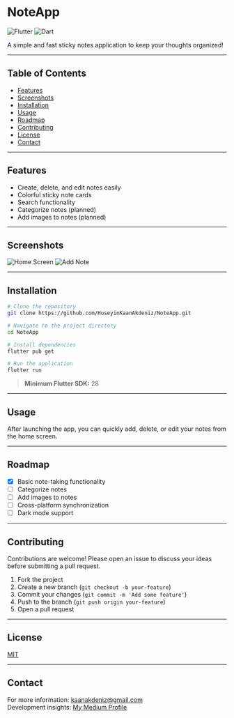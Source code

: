 # NoteApp

![Flutter](https://img.shields.io/badge/Flutter-02569B?logo=flutter&logoColor=white)
![Dart](https://img.shields.io/badge/Dart-0175C2?logo=dart&logoColor=white)

A simple and fast sticky notes application to keep your thoughts organized!

---

## Table of Contents

- [Features](#features)
- [Screenshots](#screenshots)
- [Installation](#installation)
- [Usage](#usage)
- [Roadmap](#roadmap)
- [Contributing](#contributing)
- [License](#license)
- [Contact](#contact)

---

## Features

- Create, delete, and edit notes easily
- Colorful sticky note cards
- Search functionality
- Categorize notes (planned)
- Add images to notes (planned)

---

## Screenshots

![Home Screen](screenshots/main_screen.png)
![Add Note](screenshots/add_note.png)

---

## Installation

```bash
# Clone the repository
git clone https://github.com/HuseyinKaanAkdeniz/NoteApp.git

# Navigate to the project directory
cd NoteApp

# Install dependencies
flutter pub get

# Run the application
flutter run
```

> **Minimum Flutter SDK:** 28

---

## Usage

After launching the app, you can quickly add, delete, or edit your notes from the home screen.

---

## Roadmap

- [x] Basic note-taking functionality
- [ ] Categorize notes
- [ ] Add images to notes
- [ ] Cross-platform synchronization
- [ ] Dark mode support

---

## Contributing

Contributions are welcome! Please open an issue to discuss your ideas before submitting a pull request.

1. Fork the project
2. Create a new branch (`git checkout -b your-feature`)
3. Commit your changes (`git commit -m 'Add some feature'`)
4. Push to the branch (`git push origin your-feature`)
5. Open a pull request

---

## License

[MIT](LICENSE)

---

## Contact

For more information: [kaanakdeniz@gmail.com](mailto:kaanakdeniz@gmail.com)  
Development insights: [My Medium Profile](https://medium.com/@kaanakdeniz)
